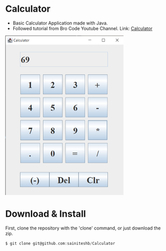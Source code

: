 # Calculator 
- Basic Calculator Application made with Java.
- Followed tutorial from Bro Code Youtube Channel. Link: [Calculator](https://www.youtube.com/watch?v=dfhmTyRTCSQ&list=PL8oNK_rYJNVFWAvZziUN2MEfEoHq4_hO4&index=14) 

<img src = "https://github.com/sainiteshb/Calculator/blob/main/screenshot/cal.png" width = "370px" height = "500px" />

# Download & Install
First, clone the repository with the 'clone' command, or just download the zip. 
```C
$ git clone git@github.com:sainiteshb/Calculator 
```
 

